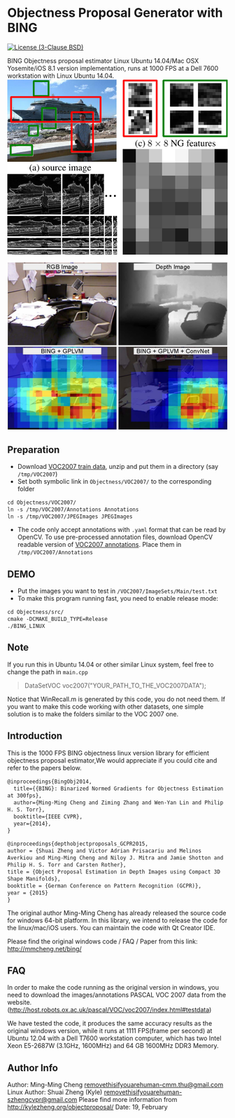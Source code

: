 Objectness Proposal Generator with BING
==========
[![License (3-Clause BSD)](https://img.shields.io/badge/license-BSD%203--Clause-brightgreen.svg?style=flat-square)](https://github.com/bittnt/Objectness/blob/master/LICENSE)


BING Objectness proposal estimator Linux Ubuntu 14.04/Mac OSX Yosemite/iOS 8.1 version implementation, 
runs at 1000 FPS at a Dell 7600 workstation with Linux Ubuntu 14.04.
![sample](BING.png)

![sample](bing_vs_convnet.jpg)

## Preparation
* Download [VOC2007 train data](http://host.robots.ox.ac.uk/pascal/VOC/voc2007/VOCtrainval_06-Nov-2007.tar), unzip and put them in a directory (say `/tmp/VOC2007`)
* Set both symbolic link in `Objectness/VOC2007/` to the corresponding folder
```
cd Objectness/VOC2007/
ln -s /tmp/VOC2007/Annotations Annotations
ln -s /tmp/VOC2007/JPEGImages JPEGImages
```
* The code only accept annotations with `.yaml` format that can be read by OpenCV. 
To use pre-processed annotation files, download OpenCV readable version of [VOC2007 annotations](http://mmcheng.net/mftp/Data/VOC2007_AnnotationsOpenCV_Readable.7z). Place them in `/tmp/VOC2007/Annotations`

## DEMO
* Put the images you want to test in `/VOC2007/ImageSets/Main/test.txt`
* To make this program running fast, you need to enable release mode:
```
cd Objectness/src/
cmake -DCMAKE_BUILD_TYPE=Release
./BING_LINUX
```

## Note
If you run this in Ubuntu 14.04 or other similar Linux system, feel free to 
change the path in `main.cpp`
> DataSetVOC voc2007("YOUR_PATH_TO_THE_VOC2007DATA");

Notice that WinRecall.m is generated by this code, you do not need them. If you
want to make this code working with other datasets, one simple solution is to 
make the folders similar to the VOC 2007 one.

## Introduction
This is the 1000 FPS BING objectness linux version library for efficient 
objectness proposal estimator,We would appreciate if you could cite and refer to 
the papers below.
```
@inproceedings{BingObj2014,
  title={{BING}: Binarized Normed Gradients for Objectness Estimation at 300fps},
  author={Ming-Ming Cheng and Ziming Zhang and Wen-Yan Lin and Philip H. S. Torr},
  booktitle={IEEE CVPR},
  year={2014},
}
```
```
@inproceedings{depthobjectproposals_GCPR2015, 
author = {Shuai Zheng and Victor Adrian Prisacariu and Melinos Averkiou and Ming-Ming Cheng and Niloy J. Mitra and Jamie Shotton and Philip H. S. Torr and Carsten Rother}, 
title = {Object Proposal Estimation in Depth Images using Compact 3D Shape Manifolds}, 
booktitle = {German Conference on Pattern Recognition (GCPR)},
year = {2015} 
}
```
The original author Ming-Ming Cheng has already released the source code for 
windows 64-bit platform. In this library, we intend to release the code for the 
linux/mac/iOS users. You can maintain the code with Qt Creator IDE.

Please find the original windows code / FAQ / Paper from this link:
http://mmcheng.net/bing/

## FAQ
In order to make the code running as the original version in windows, you need
to download the images/annotations PASCAL VOC 2007 data from the website.
(http://host.robots.ox.ac.uk/pascal/VOC/voc2007/index.html#testdata)

We have tested the code, it produces the same accuracy results as the original windows
version, while it runs at 1111 FPS(frame per second) at Ubuntu 12.04 with a Dell T7600 
workstation computer, which has two Intel Xeon E5-2687W (3.1GHz, 1600MHz) and 64 GB 
1600MHz DDR3 Memory.

## Author Info
Author: Ming-Ming Cheng removethisifyouarehuman-cmm.thu@gmail.com
Linux Author: Shuai Zheng (Kyle) removethisifyouarehuman-szhengcvpr@gmail.com
Please find more information from http://kylezheng.org/objectproposal/
Date: 19, February 


